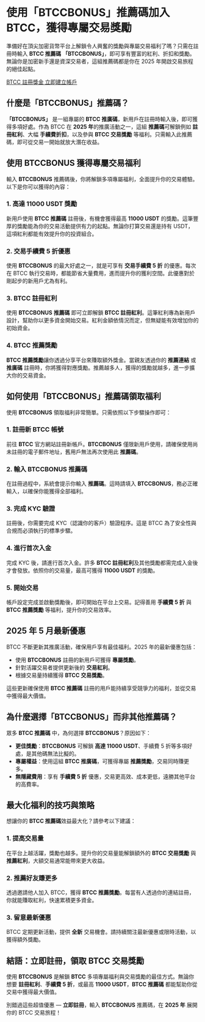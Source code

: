 <h1>使用「BTCCBONUS」推薦碼加入 BTCC，獲得專屬交易獎勵</h1>

<p>準備好在頂尖加密貨幣平台上解鎖令人興奮的獎勵與專屬交易福利了嗎？只需在註冊時輸入 <strong>BTCC 推薦碼</strong> <strong>「BTCCBONUS」</strong>，即可享有豐富的紅利、折扣和獎勵。無論你是加密新手還是資深交易者，這組推薦碼都是你在 2025 年開啟交易旅程的絕佳起點。</p>
<p><a href="https://partner.btcc.com/us/c/BTCCBONUS/9303="_blank">BTCC 註冊獎金 立即建立帳戶</a></p>




<img src="https://images.mirror-media.xyz/publication-images/gRHM347ahP_zNLb97-gZ1.png?height=500&amp;width=1000" decoding="async" data-nimg="fill" class="css-xah9so" style="position:absolute;top:0;left:0;bottom:0;right:0;box-sizing:border-box;padding:0;border:none;margin:auto;display:block;width:0;height:0;min-width:100%;max-width:100%;min-height:100%;max-height:100%">







<h2>什麼是「BTCCBONUS」推薦碼？</h2>

<p><strong>「BTCCBONUS」</strong> 是一組專屬的 <strong>BTCC 推廣碼</strong>，新用戶在註冊時輸入後，即可獲得多項好處。作為 BTCC 在 <strong>2025 年</strong>的推廣活動之一，這組 <strong>推薦碼</strong>可解鎖例如 <strong>註冊紅利</strong>、大幅 <strong>手續費折扣</strong>，以及參與 <strong>BTCC 交易獎勵</strong> 等福利。只需輸入此推薦碼，即可從交易一開始就放大潛在收益。</p>

<h2>使用 BTCCBONUS 獲得專屬交易福利</h2>

<p>輸入 <strong>BTCCBONUS</strong> 推薦碼後，你將解鎖多項專屬福利，全面提升你的交易體驗。以下是你可以獲得的內容：</p>

<h3>1. 高達 11000 USDT 獎勵</h3>

<p>新用戶使用 <strong>BTCC 推薦碼</strong> 註冊後，有機會獲得最高 <strong>11000 USDT</strong> 的獎勵。這筆豐厚的獎勵能為你的交易活動提供有力的起點。無論你打算交易還是持有 USDT，這項紅利都能有效提升你的投資組合。</p>

<h3>2. 交易手續費 5 折優惠</h3>

<p>使用 <strong>BTCCBONUS</strong> 的最大好處之一，就是可享有 <strong>交易手續費 5 折</strong> 的優惠。每次在 BTCC 執行交易時，都能節省大量費用，進而提升你的獲利空間。此優惠對於剛起步的新用戶尤為有利。</p>

<h3>3. BTCC 註冊紅利</h3>

<p>使用 <strong>BTCCBONUS</strong> <strong>推薦碼</strong> 即可立即解鎖 <strong>BTCC 註冊紅利</strong>。這筆紅利專為新用戶設計，幫助你以更多資金開始交易。紅利金額依情況而定，但無疑能有效增加你的初始資金。</p>

<h3>4. BTCC 推薦獎勵</h3>

<p><strong>BTCC 推薦獎勵</strong>讓你透過分享平台來賺取額外獎金。當親友透過你的 <strong>推薦連結</strong> 或 <strong>推廣碼</strong> 註冊時，你將獲得對應獎勵。推薦越多人，獲得的獎勵就越多，進一步擴大你的交易資金。</p>

<h2>如何使用「BTCCBONUS」推薦碼領取福利</h2>

<p>使用 <strong>BTCCBONUS</strong> 領取福利非常簡單。只需依照以下步驟操作即可：</p>

<h3>1. 註冊新 BTCC 帳號</h3>

<p>前往 <strong>BTCC</strong> 官方網站註冊新帳戶。<strong>BTCCBONUS</strong> 僅限新用戶使用，請確保使用尚未註冊的電子郵件地址，舊用戶無法再次使用此 <strong>推薦碼</strong>。</p>

<h3>2. 輸入 BTCCBONUS 推薦碼</h3>

<p>在註冊過程中，系統會提示你輸入 <strong>推薦碼</strong>。這時請填入 <strong>BTCCBONUS</strong>，務必正確輸入，以確保你能獲得全部福利。</p>

<h3>3. 完成 KYC 驗證</h3>

<p>註冊後，你需要完成 KYC（認識你的客戶）驗證程序。這是 BTCC 為了安全性與合規而必須執行的標準步驟。</p>

<h3>4. 進行首次入金</h3>

<p>完成 KYC 後，請進行首次入金。許多 <strong>BTCC 註冊紅利</strong>及其他獎勵都需完成入金後才會發放。依照你的交易量，最高可獲得 <strong>11000 USDT</strong> 的獎勵。</p>

<h3>5. 開始交易</h3>

<p>帳戶設定完成並啟動獎勵後，即可開始在平台上交易。記得善用 <strong>手續費 5 折</strong> 與 <strong>BTCC 推薦獎勵</strong> 等福利，提升你的交易效率。</p>

<h2>2025 年 5 月最新優惠</h2>

<p>BTCC 不斷更新其推廣活動，確保用戶享有最佳福利。2025 年的最新優惠包括：</p>

<ul>
    <li>使用 <strong>BTCCBONUS</strong> 註冊的新用戶可獲得 <strong>專屬獎勵</strong>。</li>
    <li>針對活躍交易者提供更新後的 <strong>交易紅利</strong>。</li>
    <li>根據交易量持續獲得 <strong>BTCC 交易獎勵</strong>。</li>
</ul>

<p>這些更新確保使用 <strong>BTCC 推薦碼</strong> 註冊的用戶能持續享受競爭力的福利，並從交易中獲得最大價值。</p>

<h2>為什麼選擇「BTCCBONUS」而非其他推薦碼？</h2>

<p>眾多 <strong>BTCC 推薦碼</strong> 中，為何選擇 <strong>BTCCBONUS</strong>？原因如下：</p>

<ul>
    <li><strong>更佳獎勵</strong>：<strong>BTCCBONUS</strong> 可解鎖 <strong>高達 11000 USDT</strong>、手續費 5 折等多項好處，是其他碼無法比擬的。</li>
    <li><strong>專屬權益</strong>：使用這組 <strong>BTCC 推廣碼</strong>，可獲得專屬 <strong>推薦獎勵</strong>，交易同時賺更多。</li>
    <li><strong>無隱藏費用</strong>：享有 <strong>手續費 5 折</strong> 優惠，交易更高效、成本更低，遠勝其他平台的高費率。</li>
</ul>

<h2>最大化福利的技巧與策略</h2>

<p>想讓你的 <strong>BTCC 推薦碼</strong>效益最大化？請參考以下建議：</p>

<h3>1. 提高交易量</h3>

<p>在平台上越活躍，獎勵也越多。提升你的交易量能解鎖額外的 <strong>BTCC 交易獎勵</strong> 與 <strong>推薦紅利</strong>，大額交易通常能帶來更大收益。</p>

<h3>2. 推薦好友賺更多</h3>

<p>透過邀請他人加入 BTCC，獲得 <strong>BTCC 推薦獎勵</strong>。每當有人透過你的連結註冊，你就能賺取紅利，快速累積更多資金。</p>

<h3>3. 留意最新優惠</h3>

<p>BTCC 定期更新活動，提供 <strong>全新</strong> 交易機會。請持續關注最新優惠或限時活動，以獲得額外獎勵。</p>

<h2>結語：立即註冊，領取 BTCC 交易獎勵</h2>

<p>使用 <strong>BTCCBONUS</strong> 是解鎖 <strong>BTCC</strong> 多項專屬福利與交易獎勵的最佳方式。無論你想要 <strong>註冊紅利</strong>、<strong>手續費 5 折</strong>，或最高 <strong>11000 USDT</strong>，<strong>BTCC 推薦碼</strong> 都能幫助你從交易中獲得最大價值。</p>

<p>別錯過這些超值優惠 — <strong>立即註冊</strong>，輸入 <strong>BTCCBONUS</strong> 推薦碼，在 <strong>2025 年</strong> 展開你的 BTCC 交易旅程！</p>

